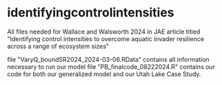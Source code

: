 # identifyingcontrolintensities
All files needed for Wallace and Walsworth 2024 in JAE article titled "Identifying control intensities to overcome aquatic invader resilience across a range of ecosystem sizes"

file "VaryQ_boundSR2024_2024-03-06.RData" contains all information necessary to run our model
file "PB_finalcode_08222024.R" contains our code for both our generalized model and our Utah Lake Case Study. 
